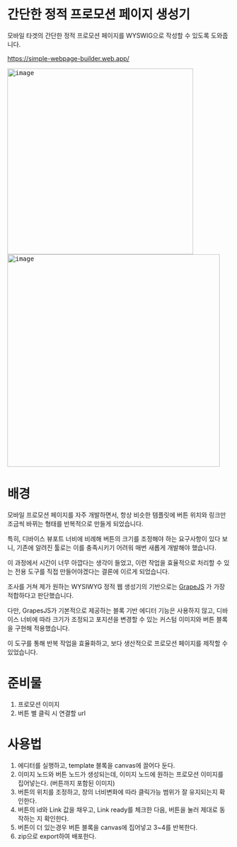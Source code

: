 # 간단한 정적 프로모션 페이지 생성기
모바일 타겟의 간단한 정적 프로모션 페이지를 WYSWIG으로 작성할 수 있도록 도와줍니다.

https://simple-webpage-builder.web.app/

<kbd>
<img width="420" alt="image" src="https://github.com/user-attachments/assets/eabc67cf-35b0-4671-90c2-e421cc8a430f" />
</kbd>
<kbd>
<img width="480" alt="image" src="https://github.com/user-attachments/assets/a9aa6527-e349-4462-8feb-5341fa9451bc" />
</kbd>


# 배경

모바일 프로모션 페이지를 자주 개발하면서, 항상 비슷한 템플릿에 버튼 위치와 링크만 조금씩 바뀌는 형태를 반복적으로 만들게 되었습니다.

특히, 디바이스 뷰포트 너비에 비례해 버튼의 크기를 조정해야 하는 요구사항이 있다 보니, 기존에 알려진 툴로는 이를 충족시키기 어려워 매번 새롭게 개발해야 했습니다.

이 과정에서 시간이 너무 아깝다는 생각이 들었고, 이런 작업을 효율적으로 처리할 수 있는 전용 도구를 직접 만들어야겠다는 결론에 이르게 되었습니다.

조사를 거쳐 제가 원하는 WYSIWYG 정적 웹 생성기의 기반으로는 [GrapeJS](https://github.com/GrapesJS/grapesjs) 가 가장 적합하다고 판단했습니다.

다만, GrapesJS가 기본적으로 제공하는 블록 기반 에디터 기능은 사용하지 않고, 디바이스 너비에 따라 크기가 조정되고 포지션을 변경할 수 있는 커스텀 이미지와 버튼 블록을 구현해 적용했습니다.

이 도구를 통해 반복 작업을 효율화하고, 보다 생산적으로 프로모션 페이지를 제작할 수 있었습니다.

# 준비물
1. 프로모션 이미지
2. 버튼 별 클릭 시 연결할 url

# 사용법
1. 에디터를 실행하고, template 블록을 canvas에 끌어다 둔다.
2. 이미지 노드와 버튼 노드가 생성되는데, 이미지 노드에 원하는 프로모션 이미지를 집어넣는다. (버튼까지 포함된 이미지)
3. 버튼의 위치를 조정하고, 창의 너비변화에 따라 클릭가능 범위가 잘 유지되는지 확인한다.
4. 버튼의 id와 Link 값을 채우고, Link ready를 체크한 다음, 버튼을 눌러 제대로 동작하는 지 확인한다.
5. 버튼이 더 있는경우 버튼 블록을 canvas에 집어넣고 3~4를 반복한다.
6. zip으로 export하여 배포한다.
